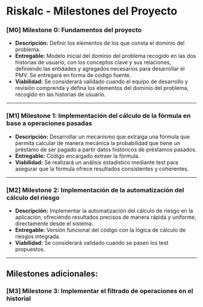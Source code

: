 # Riskalc - Milestones del Proyecto

### [M0] Milestone 0: Fundamentos del proyecto
- **Descripción:** Definir los elementos de los que consta el dominio del problema. 
- **Entregable:** Modelo inicial del dominio del problema recogido en las dos historias de usuario, con los conceptos clave y sus relaciones, definiendo las entidades y agregados necesarios para desarrollar el PMV. Se entregará en forma de código fuente.  
- **Viabilidad:** Se considerará validado cuando el equipo de desarrollo y revisión comprenda y defina los elementos del dominio del problema, recogido en las historias de usuario.

---

### [M1] Milestone 1: Implementación del cálculo de la fórmula en base a operaciones pasadas
- **Descripción:** Desarrollar un mecanismo que extraiga una fórmula que permita calcular de manera mecánica la probabilidad que tiene un préstamo de ser pagado a partir datos históricos de préstamos pasados.
- **Entregable:** Código encargado extraer la fórmula.
- **Viabilidad:** Se realizará un análisis estadístico mediante test para asegurar que la fórmula ofrece resultados consistentes y coherentes.

---

### [M2] Milestone 2: Implementación de la automatización del cálculo del riesgo
- **Descripción:** Implementar la automatización del cálculo de riesgo en la aplicación, ofreciendo resultados precisos de manera rápida y uniforme, directamente desde el sistema.
- **Entregable:** Versión funcional del código con la lógica de cálculo de riesgos integrada.
- **Viabilidad:** Se considerará validado cuando se pasen los test propuestos.

---

## Milestones adicionales:

### [M3] Milestone 3: Implementar el filtrado de operaciones en el historial 
